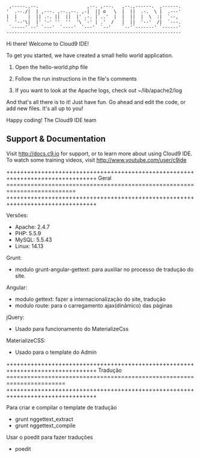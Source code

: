 
     ,-----.,--.                  ,--. ,---.   ,--.,------.  ,------.
    '  .--./|  | ,---. ,--.,--. ,-|  || o   \  |  ||  .-.  \ |  .---'
    |  |    |  || .-. ||  ||  |' .-. |`..'  |  |  ||  |  \  :|  `--, 
    '  '--'\|  |' '-' ''  ''  '\ `-' | .'  /   |  ||  '--'  /|  `---.
     `-----'`--' `---'  `----'  `---'  `--'    `--'`-------' `------'
    ----------------------------------------------------------------- 


Hi there! Welcome to Cloud9 IDE!

To get you started, we have created a small hello world application.

1) Open the hello-world.php file

2) Follow the run instructions in the file's comments

3) If you want to look at the Apache logs, check out ~/lib/apache2/log

And that's all there is to it! Just have fun. Go ahead and edit the code, 
or add new files. It's all up to you! 

Happy coding!
The Cloud9 IDE team


## Support & Documentation

Visit http://docs.c9.io for support, or to learn more about using Cloud9 IDE. 
To watch some training videos, visit http://www.youtube.com/user/c9ide

++++++++++++++++++++++++++++++++++++++++++++++++++++++++++++++++++++++++++++++++
Geral ==========================================================================
++++++++++++++++++++++++++++++++++++++++++++++++++++++++++++++++++++++++++++++++

Versões:

 - Apache: 2.4.7
 - PHP: 5.5.9
 - MySQL: 5.5.43
 - Linux: 14.13

Grunt:

 - modulo grunt-angular-gettext: para auxiliar no processo de tradução do site.

Angular:

 - modulo gettext: fazer a internacionalização do site, tradução
 - modulo route: para o carregamento ajax(dinâmico) das páginas
 
jQuery:

 - Usado para funcionamento do MaterializeCss
 

MaterializeCSS:

 - Usado para o template do Admin


++++++++++++++++++++++++++++++++++++++++++++++++++++++++++++++++++++++++++++++++
Tradução =======================================================================
++++++++++++++++++++++++++++++++++++++++++++++++++++++++++++++++++++++++++++++++

Para criar e compilar o template de tradução

 - grunt nggettext_extract
 - grunt nggettext_compile

Usar o poedit para fazer traduções

 - poedit
 